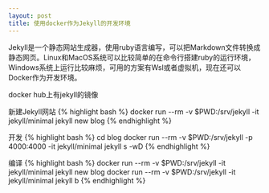 ```yaml
---
layout: post
title: 使用docker作为Jekyll的开发环境
---
```


Jekyll是一个静态网站生成器，使用ruby语言编写，可以把Markdown文件转换成静态网页。Linux和MacOS系统可以比较简单的在命令行搭建ruby的运行环境，Windows系统上运行比较麻烦，可用的方案有Wsl或者虚拟机，现在还可以Docker作为开发环境。

docker hub上有jekyll的镜像

新建Jekyll网站
{% highlight bash %}
docker run --rm -v $PWD:/srv/jekyll -it jekyll/minimal jekyll new blog
{% endhighlight %}

开发
{% highlight bash %}
cd blog
docker run --rm -v $PWD:/srv/jekyll -p 4000:4000 -it jekyll/minimal jekyll s -wD
{% endhighlight %}

编译
{% highlight bash %}
docker run --rm -v $PWD:/srv/jekyll -it jekyll/minimal jekyll new blog
docker run --rm -v $PWD:/srv/jekyll -it jekyll/minimal jekyll b
{% endhighlight %}